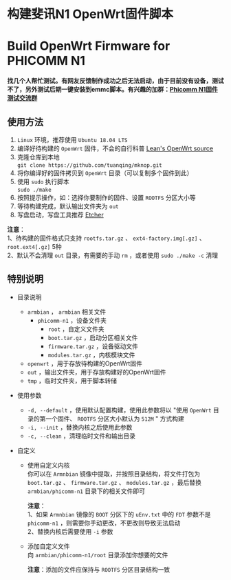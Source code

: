# 构建斐讯N1 OpenWrt固件脚本

# Build OpenWrt Firmware for PHICOMM N1

**找几个人帮忙测试。有网友反馈制作成功之后无法启动，由于目前没有设备，测试不了，另外测试后期一键安装到emmc脚本。有兴趣的加群：[Phicomm N1固件测试交流群](https://shang.qq.com/wpa/qunwpa?idkey=3fff78f9d27d36fab0ca9fbd6057c7a1a949a82d509d0addb6a27a92e7ece2c7)**

## 使用方法

1. `Linux` 环境，推荐使用 `Ubuntu 18.04 LTS`
2. 编译好待构建的 `OpenWrt` 固件，不会的自行科普 [Lean's OpenWrt source](https://github.com/coolsnowwolf/lede "Lean's OpenWrt source")
3. 克隆仓库到本地<br>
   `git clone https://github.com/tuanqing/mknop.git`
4. 将你编译好的固件拷贝到 `OpenWrt` 目录（可以复制多个固件到此）
5. 使用 `sudo` 执行脚本<br>
   `sudo ./make`
6. 按照提示操作，如：选择你要制作的固件、设置 `ROOTFS` 分区大小等
7. 等待构建完成，默认输出文件夹为 `out`
8. 写盘启动，写盘工具推荐 [Etcher](https://github.com/balena-io/etcher/releases/download/v1.5.80/balenaEtcher-Portable-1.5.80.exe)

**注意**：<br>
1、待构建的固件格式只支持 `rootfs.tar.gz` 、 `ext4-factory.img[.gz]` 、 `root.ext4[.gz]` 5种<br>
2、默认不会清理 `out` 目录，有需要的手动 `rm` ，或者使用 `sudo ./make -c` 清理

## 特别说明

* 目录说明
   * `armbian` ， `armbian` 相关文件
      * `phicomm-n1` ，设备文件夹
         * `root` ，自定义文件夹
         * `boot.tar.gz` ，启动分区相关文件
         * `firmware.tar.gz` ，设备驱动文件
         * `modules.tar.gz` ，内核模块文件
   * `openwrt` ，用于存放待构建的OpenWrt固件
   * `out` ，输出文件夹，用于存放构建好的OpenWrt固件
   * `tmp` ，临时文件夹，用于脚本转储

* 使用参数
   * `-d, --default` ，使用默认配置构建，使用此参数将以 "使用 `OpenWrt` 目录的第一个固件、 `ROOTFS` 分区大小默认为 `512M` " 方式构建
   * `-i, --init` ，替换内核之后使用此参数
   * `-c, --clean` ，清理临时文件和输出目录

* 自定义
   * 使用自定义内核<br>
     你可以在 `Armnbian` 镜像中提取，并按照目录结构，将文件打包为 `boot.tar.gz` 、 `firmware.tar.gz` 、 `modules.tar.gz` ，最后替换 `armbian/phicomm-n1` 目录下的相关文件即可

     **注意**：<br>
     1、如果 `Armnbian` 镜像的 `BOOT` 分区下的 `uEnv.txt` 中的 `FDT` 参数不是 `phicomm-n1` ，则需要你手动更改，不更改则导致无法启动<br>
     2、替换内核后需要使用 `-i` 参数

   * 添加自定义文件<br>
      向 `armbian/phicomm-n1/root` 目录添加你想要的文件

      **注意**：添加的文件应保持与 `ROOTFS` 分区目录结构一致

